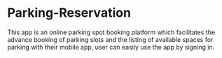 # Parking-Reservation

This app is an online parking spot booking platform which facilitates the advance booking of parking slots and the listing of available spaces for parking with their mobile app, user can easily use the app by signing in.
